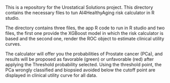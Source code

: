 This is a repository for the Urostatical Solutions project. This directory contains the necessary files to tun AI4HealthyAging risk calculator in R studio.

The directory contains three files, the app  R code to run in R studio and two files, the first one provide the XGBoost model in which the risk calculator is based and the second one, render the ROC object to estimate clinical utility curves.

The calculator will offer you the probabilities of Prostate cancer (PCa), and results will be proposed as favorable (green) or unfavorable (red) after applying the Threshold probability selected. Using the threshold point, the PCa wrongly classified and biopsied avoided below the cutoff point are displayed in clinical utility curve for all data.
